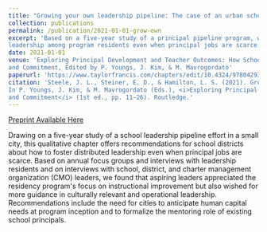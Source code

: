 ```yaml
---
title: "Growing your own leadership pipeline: The case of an urban school leadership residency"
collection: publications
permalink: /publication/2021-01-01-grow-own
excerpt: 'Based on a five-year study of a principal pipeline program, we offer recommendations for fostering distributed 
leadership among program residents even when principal jobs are scarce.'
date: 2021-01-01
venue: 'Exploring Principal Development and Teacher Outcomes: How School Leaders Can Strengthen Teacher Efficacy 
and Commitment, Edited by P. Youngs, J. Kim, & M. Mavrogordato'
paperurl: 'https://www.taylorfrancis.com/chapters/edit/10.4324/9780429356247-2/growing-leadership-pipeline-jennifer-steele-elizabeth-steiner-laura-hamilton'
citation: 'Steele, J. L., Steiner, E. D., & Hamilton, L. S. (2021). Growing your own leadership pipeline: The case of an urban school leadership residency. 
In P. Youngs, J. Kim, & M. Mavrogordato (Eds.), <i>Exploring Principal Development and Teacher Outcomes: How School Leaders Can Strengthen Teacher Efficacy 
and Commitment</i> (1st ed., pp. 11–26). Routledge.'
---
```


[Preprint Available Here](http://jensteele1.github.io/files/2021-grow-preprint.pdf)

Drawing on a five-year study of a school leadership pipeline effort in a small city, 
this qualitative chapter offers recommendations for school districts about how to foster distributed 
leadership even when principal jobs are scarce. Based on annual focus groups and interviews with 
leadership residents and on interviews with school, district, and charter management organization (CMO)
leaders, we found that aspiring leaders appreciated the residency program's focus on instructional 
improvement but also wished for more guidance in culturally relevant and operational leadership. 
Recommendations include the need for cities to anticipate human capital needs at program inception 
and to formalize the mentoring role of existing school principals.

